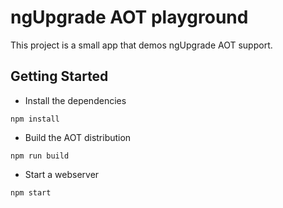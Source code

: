 # ngUpgrade AOT playground

This project is a small app that demos ngUpgrade AOT support.

## Getting Started

* Install the dependencies

```
npm install
```

* Build the AOT distribution

```
npm run build
```

* Start a webserver

```
npm start
```